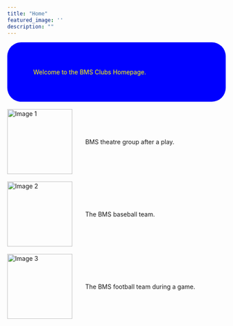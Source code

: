 ```yaml
---
title: "Home"
featured_image: ''
description: ""
---
```




  <div style="background-color: blue; padding: 60px; border-radius: 32px; color:yellow;">
  Welcome to the BMS Clubs Homepage.
</div>

<br>

<div class="image-row">

  <div style="display: flex; align-items: center; gap: 30px;">
    <img src="images/BMS4.jpg" alt="Image 1" style="height: 150px;">
    <span>BMS theatre group after a play.</span>
  </div>
    </div>

  <br>

  <div style="display: flex; align-items: center; gap: 30px;">
    <img src="https://resources.finalsite.net/images/f_auto,q_auto,t_image_size_4/v1743437065/mcpsorg/w7hu0u7jc5lzak9ztbnz/BaseballMarch2025.jpg" alt="Image 2" style="height: 150px;">
    <span>The BMS baseball team.</span>
  </div>
    </div>

  <br>

  <div style="display: flex; align-items: center; gap: 30px;">
    <img src="https://resources.finalsite.net/images/f_auto,q_auto,t_image_size_2/v1690389009/mcpsorg/hyzt3aygytdob2skqbzt/footballforwebsite.jpg" alt="Image 3" style="height: 150px;">
    <span>The BMS football team during a game.</span>
  </div>
    </div>
